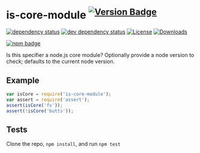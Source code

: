 # is-core-module <sup>[![Version Badge][2]][1]</sup>

[![dependency status][5]][6]
[![dev dependency status][7]][8]
[![License][license-image]][license-url]
[![Downloads][downloads-image]][downloads-url]

[![npm badge][11]][1]

Is this specifier a node.js core module? Optionally provide a node version to check; defaults to the current node version.

## Example

```js
var isCore = require('is-core-module');
var assert = require('assert');
assert(isCore('fs'));
assert(!isCore('butts'));
```

## Tests
Clone the repo, `npm install`, and run `npm test`

[1]: https://npmjs.org/package/is-core-module
[2]: https://versionbadg.es/inspect-js/is-core-module.svg
[5]: https://david-dm.org/inspect-js/is-core-module.svg
[6]: https://david-dm.org/inspect-js/is-core-module
[7]: https://david-dm.org/inspect-js/is-core-module/dev-status.svg
[8]: https://david-dm.org/inspect-js/is-core-module#info=devDependencies
[11]: https://nodei.co/npm/is-core-module.png?downloads=true&stars=true
[license-image]: https://img.shields.io/npm/l/is-core-module.svg
[license-url]: LICENSE
[downloads-image]: https://img.shields.io/npm/dm/is-core-module.svg
[downloads-url]: https://npm-stat.com/charts.html?package=is-core-module
